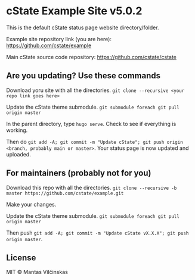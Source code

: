 # cState Example Site v5.0.2

This is the default cState status page website directory/folder.

Example site repository link (you are here): https://github.com/cstate/example

Main cState source code repository: https://github.com/cstate/cstate

## Are you updating? Use these commands

Download yoru site with all the directories. `git clone --recursive <your repo link goes here>`

Update the cState theme submodule. `git submodule foreach git pull origin master`

In the parent directory, type `hugo serve`. Check to see if everything is working.

Then do `git add -A; git commit -m "Update cState"; git push origin <branch, probably main or master>`. Your status page is now updated and uploaded.


## For maintainers (probably not for you)

Download this repo with all the directories. `git clone --recursive -b master https://github.com/cstate/example.git`

Make your changes.

Update the cState theme submodule. `git submodule foreach git pull origin master`

Then push `git add -A; git commit -m "Update cState vX.X.X"; git push origin master`.

## License

MIT © Mantas Vilčinskas

